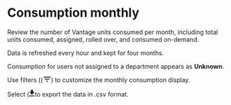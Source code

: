 # Consumption monthly

Review the number of Vantage units consumed per month, including total units consumed, assigned, rolled over, and consumed on-demand.

Data is refreshed every hour and kept for four months.

Consumption for users not assigned to a department appears as **Unknown**.

Use filters ((![FilterIcon.png](../Images/FilterIcon.png)) to customize the monthly consumption display.

Select  (![ConsumptionExport.png](../Images/ConsumptionExport.png)to export the data in .csv format.